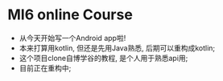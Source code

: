 # MI6 online Course


- 从今天开始写一个Android app啦!
- 本来打算用kotlin, 但还是先用Java熟悉, 后期可以重构成kotlin;
- 这个项目clone自博学谷的教程, 是个人用于熟悉api用;
- 目前正在重构中;